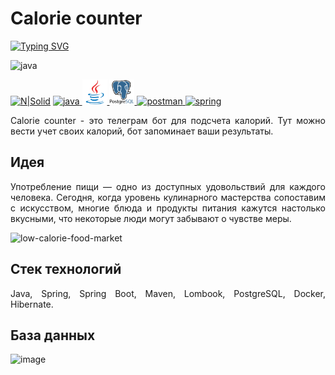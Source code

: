 # Calorie counter

[![Typing SVG](https://readme-typing-svg.herokuapp.com?font=Fira+Code&weight=450&size=35&duration=4000&pause=1000&background=FFFFFF00&width=330&height=60&lines=Telegram+bot)](https://git.io/typing-svg)

<img src="https://user-images.githubusercontent.com/92802270/221586253-ed3a7635-3a6b-4bd3-8e62-988c2c826c07.gif" alt="java" width="100" height="100"/>

[![N|Solid](https://cldup.com/dTxpPi9lDf.thumb.png)](https://nodesource.com/products/nsolid)
<a href="https://www.java.com" target="_blank" rel="noreferrer"> <img src="https://user-images.githubusercontent.com/92802270/221558020-db20b1c1-962f-4da1-a6ab-10ed394de432.png" alt="java" width="70" height="45"/> </a> <a href="https://www.java.com" target="_blank" rel="noreferrer"> <img src="https://raw.githubusercontent.com/devicons/devicon/master/icons/java/java-original.svg" alt="java" width="40" height="40"/> </a>  <a href="https://www.postgresql.org" target="_blank" rel="noreferrer"> <img src="https://raw.githubusercontent.com/devicons/devicon/master/icons/postgresql/postgresql-original-wordmark.svg" alt="postgresql" width="40" height="40"/> </a> <a href="https://postman.com" target="_blank" rel="noreferrer"> <img src="https://www.vectorlogo.zone/logos/getpostman/getpostman-icon.svg" alt="postman" width="40" height="40"/> </a> <a href="https://spring.io/" target="_blank" rel="noreferrer"> <img src="https://www.vectorlogo.zone/logos/springio/springio-icon.svg" alt="spring" width="40" height="40"/> </a>

<p align="justify">Calorie counter - это телеграм бот для подсчета калорий. Тут можно вести учет своих калорий, бот запоминает ваши результаты.</p>

## Идея

<p align="justify">Употребление пищи — одно из доступных удовольствий для каждого человека. Сегодня, когда уровень кулинарного мастерства сопоставим с искусством, многие блюда и продукты питания кажутся настолько вкусными, что некоторые люди могут забывают о чувстве меры.</p>


 ![low-calorie-food-market](https://user-images.githubusercontent.com/92802270/221585180-2a80f347-11b5-47f3-a7b6-f93e61a67296.gif)
 
## Стек технологий

<p align="justify">Java, Spring, Spring Boot, Maven, Lombook, PostgreSQL, Docker, Hibernate.</p>

## База данных

![image](https://user-images.githubusercontent.com/92802270/221558775-9fb11144-2ed0-4e69-b42d-cb61fb03c00d.png)

<!-- ## Ссылка
## свзяь
## что нового скоро появится
## фото работы бота -->
<!-- ## версия и обновление -->
